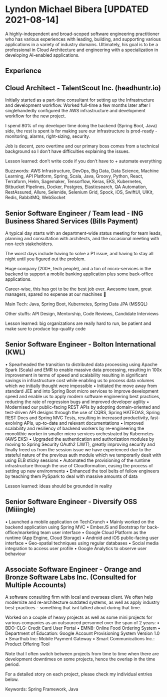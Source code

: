 # Lyndon Michael Bibera [UPDATED 2021-08-14]
A highly-independent and broad-scoped software engineering practitioner who has various experiences with leading, building, and supporting various applications in a variety of industry domains. Ultimately, his goal is to be a professional in Cloud Architecture and engineering with a specialization in developing AI-enabled applications.  

## Experience

## Cloud Architect - TalentScout Inc. (headhuntr.io)
Initially started as a part-time consultant for setting up the Infrastructure and development workflow. Worked full-time a few months later after I singlehandedly configured the AWS infrastructure and development workflow for the new project. 

I spend 80% of my developer time doing the backend (Spring Boot, Java) side, the rest is spent is for making sure our infrastructure is prod-ready - monitoring, alarms, right-sizing, security.

Job is decent, zero overtime and our primary boss comes from a technical background so I don’t have difficulties explaining the issues.

Lesson learned: don’t write code if you don’t have to + automate everything 

Buzzwords: AWS Infrastructure, DevOps, Big Data, Data Science, Machine Learning, API Platform, Spring, Scala, Java, Groovy, Python, React, Terraform, Helm, Sagemaker, Tensorflow, Keras, EKS, Kubernetes, Bitbucket Pipelines, Docker, Postgres, Elasticsearch, QA Automation, RestAssured, Allure, Selenide, Selenium Grid, Spock, iOS, SwiftUI, UIKit, Redis, RabbitMQ, WebSocket

## Senior Software Engineer / Team lead - ING Business Shared Services (Bills Payment)
A typical day starts with an department-wide status meeting for team leads, planning and consultation with architects, and the occasional meeting with non-tech stakeholders. 

The worst days include having to solve a P1 issue, and having to stay all night until you figured out the problem.

Huge company (200+, tech people), and a ton of micro-services in the backend to support a mobile banking application plus some back-office applications.

Career-wise, this has got to be the best job ever. Awesome team, great managers, spared no expense at our machines 🍎

Main Tech: Java, Spring Boot, Kubernetes, Spring Data JPA (MSSQL)

Other stuffs: API Design, Mentorship, Code Reviews, Candidate Interviews

Lesson learned: big organizations are really hard to run, be patient and make sure to produce top-quality code


## Senior Software Engineer - Bolton International (KWL)
• Spearheaded the transition to distributed data processing using Apache Spark (Scala) and EMR to enable massive data processing, resulting in 100x improvement in terms of speed and scalability resulting in significant savings in infrastructure cost while enabling us to process data volumes which we initially thought were impossible
• Initiated the move away from standard JEE and into Spring Boot micro services to improve development speed and enable us to apply modern software engineering best practices, reducing the rate of regression bugs and improved developer agility
• Modernised our public-facing REST APIs by adopting domain-oriented and test-driven API designs through the use of CQRS, Spring HATEOAS, Spring REST Docs and Spring MVC Tests, resulting in increased productivity, fast-evolving APIs, up-to-date and relevant documentations
• Improved scalability and resiliency of backend workers by re-engineering the monolithic worker in smaller micro services orchestrated by Kubernetes (AWS EKS)
• Upgraded the authentication and authorization modules by moving to Spring Security OAuth2 (JWT), greatly improving security and finally freed us from the session issue we have experienced due to the stateful nature of the previous auth module which we temporarily dealt with using ELB sticky sessions
• Automated the provisioning of the runtime infrastructure through the use of Cloudformation, easing the process of setting up new environments
• Enhanced the tool belts of fellow engineers by teaching them PySpark to deal with massive amounts of data

Lesson learned: ideas should be grounded in reality

## Senior Software Engineer - Diversify OSS (Miiingle)
• Launched a mobile application on TechCrunch
• Mainly worked on the backend application using Spring MVC
• EmberJS and Bootstrap for back-office/marketing team user interface
• Google Cloud Platform as the runtime (App Engine, Cloud Storage)
• Android and iOS public-facing user interface 
• Geo-spatial techniques using regular databases
• Social media integration to access user profile
• Google Analytics to observe user behaviour

## Associate Software Engineer - Orange and Bronze Software Labs Inc. (Consulted for Multiple Accounts)
A software consulting firm with local and overseas client. We often help modernize and re-architecture outdated systems, as well as apply industry best-practices - something that isnt talked about during that time.

Worked on a couple of heavy projects as well as some mini projects for various companies as an outsourced personnel over the span of 2 years:
• BDO-CLG: Credit Card User Portal
• EMN8: Online Food Ordering System
• Department of Education: Google Account Provisioning System Version 1.0
• Smarthub Inc: Mobile Payment Gateway
• Smart Communications Inc.: Product Offering Tool

Note that I often switch between projects from time to time when there are development downtimes on some projects, hence the overlap in the time period.

For a detailed story on each project, please check my individual entries below.

Keywords: Spring Framework, Java
